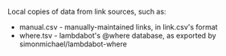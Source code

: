 Local copies of data from link sources, such as:

- manual.csv - manually-maintained links, in link.csv's format
- where.tsv - lambdabot's @where database, as exported by simonmichael/lambdabot-where
